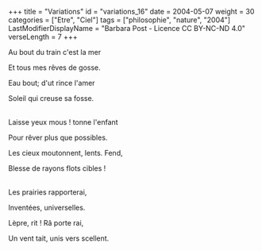 +++
title = "Variations"
id = "variations_16"
date = 2004-05-07
weight = 30
categories = ["Etre", "Ciel"]
tags = ["philosophie", "nature", "2004"]
LastModifierDisplayName = "Barbara Post - Licence CC BY-NC-ND 4.0"
verseLength = 7
+++

Au bout du train c'est la mer

Et tous mes rêves de gosse.

Eau bout; d'ut rince l'amer

Soleil qui creuse sa fosse.

 \
Laisse yeux mous ! tonne l'enfant

Pour rêver plus que possibles.

Les cieux moutonnent, lents. Fend,

Blesse de rayons flots cibles !

 \
Les prairies rapporterai,

Inventées, universelles.

Lèpre, rit ! Râ porte rai,

Un vent tait, unis vers scellent.
